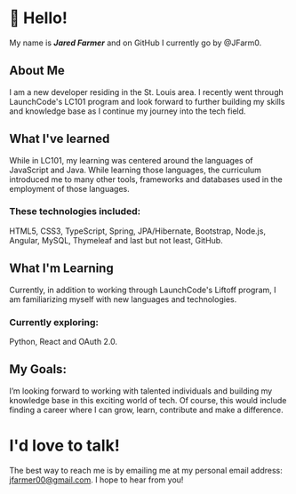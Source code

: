 # 👋 Hello!

My name is ***Jared Farmer*** and on GitHub I currently go by @JFarm0.

## About Me
I am a new developer residing in the St. Louis area. I recently went through LaunchCode's LC101 program and look forward to further building my skills and knowledge base as I continue my journey into the tech field.

## What I've learned
While in LC101, my learning was centered around the languages of JavaScript and Java. While learning those languages, the curriculum introduced me to many other tools, frameworks and databases used in the employment of those languages.

### These technologies included:
HTML5, CSS3, TypeScript, Spring, JPA/Hibernate, Bootstrap, Node.js, Angular, MySQL, Thymeleaf and last but not least, GitHub.

## What I'm Learning
Currently, in addition to working through LaunchCode's Liftoff program, I am familiarizing myself with new languages and technologies.

### Currently exploring:
Python, React and OAuth 2.0.

## My Goals:
I’m looking forward to working with talented individuals and building my knowledge base in this exciting world of tech. Of course, this would include finding a career where I can grow, learn, contribute and make a difference.

# I'd love to talk!

The best way to reach me is by emailing me at my personal email address: jfarmer00@gmail.com. I hope to hear from you!

<!---
JFarm0/JFarm0 is a ✨ special ✨ repository because its `README.md` (this file) appears on your GitHub profile.
You can click the Preview link to take a look at your changes.
--->
